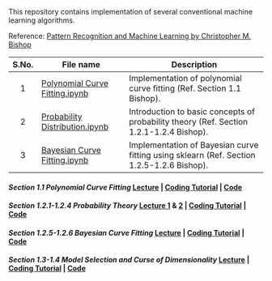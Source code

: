 This repository contains implementation of several conventional machine learning algorithms. 

Reference: [Pattern Recognition and Machine Learning by Christopher M. Bishop](https://www.microsoft.com/en-us/research/people/cmbishop/prml-book/)


| **S.No.**| **File name** | **Description** |
| :-------------: | ------------- | ------------- |
|1 | [Polynomial Curve Fitting.ipynb](https://github.com/neerajkumarvaid/ML_DL_RL_Codes/blob/master/Machine_Learning/Polynomial%20Curve%20Fitting.ipynb) | Implementation of polynomial curve fitting (Ref. Section 1.1 Bishop).|
|2 | [Probability Distribution.ipynb](https://github.com/neerajkumarvaid/ML_DL_RL_Codes/blob/master/Machine_Learning/Probability%20Distribution.ipynb) | Introduction to basic concepts of probability theory (Ref. Section 1.2.1-1.2.4 Bishop).|
|3 | [Bayesian Curve Fitting.ipynb](https://github.com/neerajkumarvaid/ML_DL_RL_Codes/blob/master/Machine_Learning/Bayesian%20Curve%20Fitting.ipynb) | Implementation of Bayesian curve fitting using sklearn (Ref. Section 1.2.5-1.2.6 Bishop).|

#### *Section 1.1 Polynomial Curve Fitting* [Lecture](https://www.youtube.com/watch?v=4JQR9k2OXcw&list=PLL2uuAdM_Xwy2Z4M8wYzvf_89uGpQ_XU8&index=3) | [Coding Tutorial](https://www.youtube.com/watch?v=hPr-TufXbew&list=PLL2uuAdM_Xwy1WjZVi_tBzYoOJdOugeui) | [Code](https://github.com/ruchikaverma-iitg/Machine_Learning_Youtube_Channel/blob/master/Machine_Learning/Polynomial%20Curve%20Fitting.ipynb)

#### *Section 1.2.1-1.2.4 Probability Theory* [Lecture 1](https://www.youtube.com/watch?v=dqQ5wt_psn0) & [2](https://www.youtube.com/watch?v=RLBKtZQ5440&t=2s) | [Coding Tutorial](https://www.youtube.com/watch?v=YY-TzetOXRU) | [Code](https://github.com/ruchikaverma-iitg/Machine_Learning_Youtube_Channel/blob/master/Machine_Learning/Probability%20Distribution.ipynb)

#### *Section 1.2.5-1.2.6 Bayesian Curve Fitting* [Lecture](https://www.youtube.com/watch?v=Ob5w5WsWExQ) | [Coding Tutorial](https://www.youtube.com/watch?v=q6XRCIkHJa8) | [Code](https://github.com/ruchikaverma-iitg/Machine_Learning_Youtube_Channel/blob/master/Machine_Learning/Bayesian%20Curve%20Fitting.ipynb)

#### *Section 1.3-1.4 Model Selection and Curse of Dimensionality* [Lecture](https://www.youtube.com/watch?v=-uf9SQKwFNc) | [Coding Tutorial](https://www.youtube.com/watch?v=HvDYrJS4Auc) | [Code](https://github.com/ruchikaverma-iitg/Machine_Learning_Youtube_Channel/blob/master/Machine_Learning/ModelSelection_CurseOfDimensionality.ipynb)

